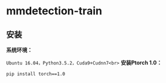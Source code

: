 # mmdetection-train
<h2>安装</h2>
<strong>系统环境：</strong><br>

`Ubuntu 16.04，Python3.5.2，Cuda9+Cudnn7<br>`
<strong>安装Ptorch 1.0：</strong><br>


`pip install torch==1.0`
